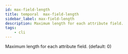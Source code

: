 ```yaml
---
id: max-field-length
title: temporal  max-field-length
sidebar_label: max-field-length
description: Maximum length for each attribute field. 
tags:
    - cli
---
```


Maximum length for each attribute field. (default: 0)
